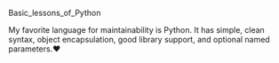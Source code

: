 Basic_lessons_of_Python

My favorite language for maintainability is Python. It has simple, clean syntax, object encapsulation, good library support, and optional named parameters.❤
